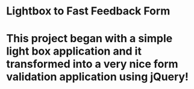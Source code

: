 <h1>Lightbox to Fast Feedback Form<h1> 
<p>This project began with a simple light box application and it transformed into a very nice form validation application using jQuery!<p>
